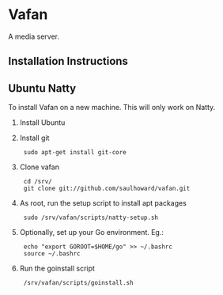 Vafan
=====

A media server.

Installation Instructions 
-------------------------

Ubuntu Natty
------------

To install Vafan on a new machine. This will only work on Natty.

1. Install Ubuntu

2. Install git

        sudo apt-get install git-core

3. Clone vafan

        cd /srv/
        git clone git://github.com/saulhoward/vafan.git

4. As root, run the setup script to install apt packages

        sudo /srv/vafan/scripts/natty-setup.sh

5. Optionally, set up your Go environment. Eg.:

        echo "export GOROOT=$HOME/go" >> ~/.bashrc
        source ~/.bashrc

6. Run the goinstall script

        /srv/vafan/scripts/goinstall.sh
    

